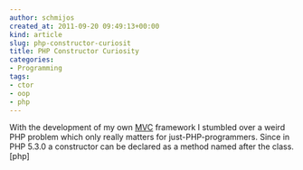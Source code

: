 ```yaml
---
author: schmijos
created_at: 2011-09-20 09:49:13+00:00
kind: article
slug: php-constructor-curiosit
title: PHP Constructor Curiosity
categories:
- Programming
tags:
- ctor
- oop
- php
---
```


With the development of my own [MVC](http://en.wikipedia.org/wiki/Model%E2%80%93view%E2%80%93controller) framework I stumbled over a weird PHP problem which only really matters for just-PHP-programmers. Since in PHP 5.3.0 a constructor can be declared as a method named after the class.[php]
<?php
class Index {
  public function __construct() { echo "before 5.3.0"; }
  public function index() { echo "5.3.0 or later"; }
  // case of function name doesn't matter!
}

$blub = new Index();
[/php]

Inside namespaces this "feature" was removed with PHP version 5.3.3. Outside of namespaces it still exists.

Personally I am not happy about this change, since it is not consistent with PHP destructor functions.
